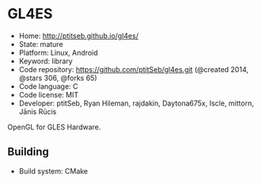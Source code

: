 # GL4ES

- Home: http://ptitseb.github.io/gl4es/
- State: mature
- Platform: Linux, Android
- Keyword: library
- Code repository: https://github.com/ptitSeb/gl4es.git (@created 2014, @stars 306, @forks 65)
- Code language: C
- Code license: MIT
- Developer: ptitSeb, Ryan Hileman, rajdakin, Daytona675x, Iscle, mittorn, Jānis Rūcis

OpenGL for GLES Hardware.

## Building

- Build system: CMake
